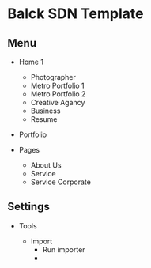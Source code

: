 # Balck SDN Template

## Menu
- Home 1

  - Photographer
  - Metro Portfolio 1
  - Metro Portfolio 2
  - Creative Agancy
  - Business
  - Resume
  
- Portfolio

- Pages

  - About Us
  - Service
  - Service Corporate
  

## Settings
- Tools

  - Import
      - Run importer
      -  
